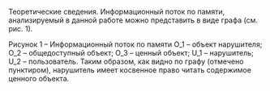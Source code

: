 
Теоретические сведения.
Информационный поток по памяти, анализируемый в данной работе можно представить в виде графа (см. рис. 1).
 
Рисунок 1 – Информационный поток по памяти
O_1 – объект нарушителя;
O_2 – общедоступный объект;
O_3 – ценный объект;
U_1 – нарушитель;
U_2 – пользователь.
Таким образом, как видно по графу (отмечено пунктиром), нарушитель имеет косвенное право читать содержимое ценного объекта.
